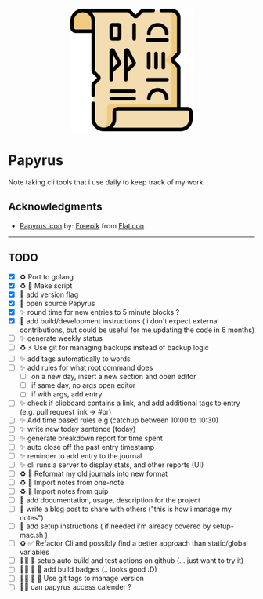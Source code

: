 
<p align="center">
  <img width="250" src="papyrus.png">
</p>

# Papyrus

Note taking cli tools that i use daily to keep track of my work

## Acknowledgments

* [Papyrus icon](https://www.flaticon.com/free-icon/papyrus_3068712) by: [Freepik](https://www.freepik.com) from [Flaticon](https://www.flaticon.com/)

---

## TODO

* [x] ♻️ Port to golang
* [x] ♻️ 🚀 Make script
* [x] 🎨 add version flag
* [x] 🎉 open source Papyrus
* [x] ✨ round time for new entries to 5 minute blocks ?
* [x] 📒 add build/development instructions ( i don't expect external contributions, but could be useful for me updating the code in 6 months)
* [ ] ✨ generate weekly status
* [ ] ♻️ ⚡️ Use git for managing backups instead of backup logic
* [ ] ✨ add tags automatically to words
* [ ] ✨ add rules for what root command does
  * [ ] on a new day, insert a new section and open editor
  * [ ] if same day, no args open editor
  * [ ] if with args, add entry
* [ ] ✨ check if clipboard contains a link, and add additional tags to entry (e.g. pull request link -> #pr)
* [ ] ✨ Add time based rules e.g (catchup between 10:00 to 10:30)
* [ ] ✨ write new today sentence (today)
* [ ] ✨ generate breakdown report for time spent
* [ ] ✨ auto close off the past entry timestamp
* [ ] ✨ reminder to add entry to the journal
* [ ] ✨ cli runs a server to display stats, and other reports (UI)
* [ ] ♻️ 🎨 Reformat my old journals into new format
* [ ] ♻️ 🎨 Import notes from one-note
* [ ] ♻️ 🎨 Import notes from quip
* [ ] 📒 add documentation, usage, description for the project
* [ ] 📒 write a blog post to share with others ("this is how i manage my notes")
* [ ] 📒 add setup instructions ( if needed i'm already covered by setup-mac.sh )
* [ ] ♻️ ✅ Refactor Cli and possibly find a better approach than static/global variables
* [ ] 🤷‍♀️ 🚀 setup auto build and test actions on github (... just want to try it)
* [ ] 🤷‍♀️ 🚀 🎨 add build badges (.. looks good :D)
* [ ] 🤷‍♀️ 🚀 🎨 Use git tags to manage version
* [ ] 🤷‍♀️ can papyrus access calender ?
